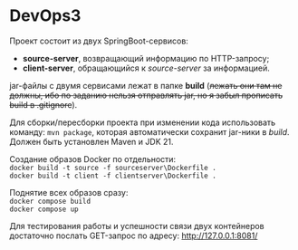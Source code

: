 # DevOps3
Проект состоит из двух SpringBoot-сервисов:
- **source-server**, возвращающий информацию по HTTP-запросу;
- **client-server**, обращающийся к _source-server_ за информацией.

jar-файлы с двумя сервисами лежат в папке **build** (~~лежать они там не должны, ибо по заданию нельзя отправлять jar, но я забыл прописать build в .gitignore~~).

Для сборки/пересборки проекта при изменении кода использовать команду: 
`mvn package`, которая автоматически сохранит jar-ники в _build_. Должен быть установлен Maven и JDK 21.

Создание образов Docker по отдельности:\
`docker build -t source -f sourceserver\Dockerfile .`\
`docker build -t client -f clientserver\Dockerfile .`

Поднятие всех образов сразу:\
`docker compose build`\
`docker compose up`

Для тестирования работы и успешности связи двух контейнеров достаточно послать GET-запрос по адресу:
http://127.0.0.1:8081/
